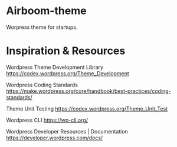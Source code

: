 # Airboom-theme
Worpress theme for startups.
# Inspiration & Resources 
Wordpress Theme Development Library 
https://codex.wordpress.org/Theme_Development

Wordpress Coding Standards 
https://make.wordpress.org/core/handbook/best-practices/coding-standards/ 

Theme Unit Testing 
https://codex.wordpress.org/Theme_Unit_Test

Wordpress CLI 
https://wp-cli.org/

Wordpress Developer Resources | Documentation   
https://developer.wordpress.com/docs/

